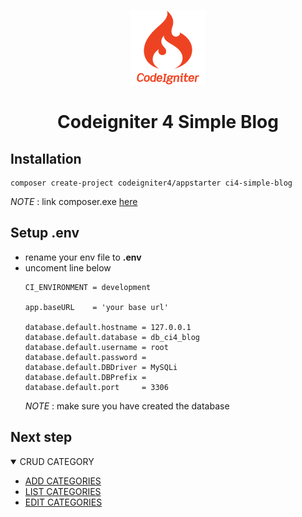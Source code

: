 <p align="center">
  <a href="https://github.com/korospace/sql-cheatsheet">
    <img src="img/logo.png" alt="Logo" width="120" height="120">
  </a>

  <h1 align="center">Codeigniter 4 Simple Blog</h1>

</p>

## Installation
```
composer create-project codeigniter4/appstarter ci4-simple-blog
```
_NOTE_ : link composer.exe <a href='https://getcomposer.org/doc/00-intro.md#installation-windows'>here</a>

## Setup .env
* rename your env file to <b>.env</b>
* uncoment line below
    ```
    CI_ENVIRONMENT = development

    app.baseURL    = 'your base url'

    database.default.hostname = 127.0.0.1
    database.default.database = db_ci4_blog
    database.default.username = root
    database.default.password = 
    database.default.DBDriver = MySQLi
    database.default.DBPrefix =
    database.default.port     = 3306
    ```
    _NOTE_ : make sure you have created the database

## Next step

<details open="open">
  <summary>CRUD CATEGORY</summary>
  <ul>
    <li><a href="add-categories.md">ADD CATEGORIES</a></li>
    <li><a href="list-categories.md">LIST CATEGORIES</a></li>
    <li><a href="edit-categories.md">EDIT CATEGORIES</a></li>
  </ul>
</details>